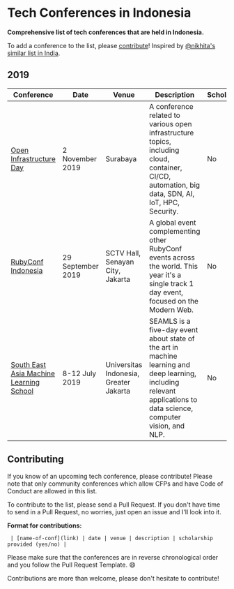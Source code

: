# Tech Conferences in Indonesia

**Comprehensive list of tech conferences that are held in Indonesia.**

To add a conference to the list, please [contribute](#contributing)! Inspired by [@nikhita's similar list in India](https://github.com/nikhita/tech-conferences-india).

## 2019

| Conference | Date | Venue | Description | Scholarship |
|------------|------|-------|-------------|-------------|
| [Open Infrastructure Day](https://www.openstack.id/2019/07/21/call-for-presentations-of-indonesia-open-infrastructure-day-2019/) | 2 November 2019 | Surabaya | A conference related to various open infrastructure topics, including cloud, container, CI/CD, automation, big data, SDN, AI, IoT, HPC, Security. | No |
| [RubyConf Indonesia](https://ruby.id/conf/2019/index.html) | 29 September 2019 | SCTV Hall, Senayan City, Jakarta | A global event complementing other RubyConf events across the world. This year it's a single track 1 day event, focused on the Modern Web. | No |
| [South East Asia Machine Learning School](https://www.sea-mls.com) | 8-12 July 2019 | Universitas Indonesia, Greater Jakarta | SEAMLS is a five-day event about state of the art in machine learning and deep learning, including relevant applications to data science, computer vision, and NLP. | No |

## Contributing

If you know of an upcoming tech conference, please contribute! Please note that only community conferences which allow CFPs and have Code of Conduct are allowed in this list.

To contribute to the list, please send a Pull Request. If you don't have time to send in a Pull Request, no worries, just open an issue and I'll look into it.

**Format for contributions:**

` | [name-of-conf](link) | date | venue | description | scholarship provided (yes/no) |`

Please make sure that the conferences are in reverse chronological order and you follow the Pull Request Template. :smile:

Contributions are more than welcome, please don't hesitate to contribute!
